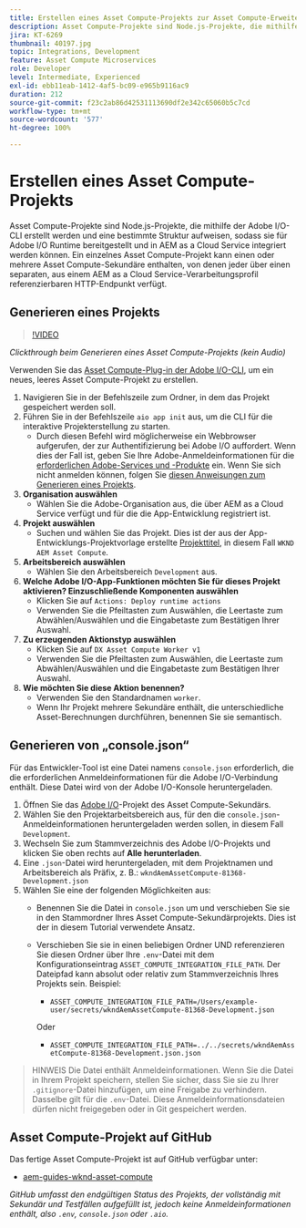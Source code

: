 ```yaml
---
title: Erstellen eines Asset Compute-Projekts zur Asset Compute-Erweiterung
description: Asset Compute-Projekte sind Node.js-Projekte, die mithilfe der Adobe I/O-CLI erstellt werden und eine bestimmte Struktur aufweisen, sodass sie für Adobe I/O Runtime bereitgestellt und in AEM as a Cloud Service integriert werden können.
jira: KT-6269
thumbnail: 40197.jpg
topic: Integrations, Development
feature: Asset Compute Microservices
role: Developer
level: Intermediate, Experienced
exl-id: ebb11eab-1412-4af5-bc09-e965b9116ac9
duration: 212
source-git-commit: f23c2ab86d42531113690df2e342c65060b5c7cd
workflow-type: tm+mt
source-wordcount: '577'
ht-degree: 100%

---
```


# Erstellen eines Asset Compute-Projekts

Asset Compute-Projekte sind Node.js-Projekte, die mithilfe der Adobe I/O-CLI erstellt werden und eine bestimmte Struktur aufweisen, sodass sie für Adobe I/O Runtime bereitgestellt und in AEM as a Cloud Service integriert werden können. Ein einzelnes Asset Compute-Projekt kann einen oder mehrere Asset Compute-Sekundäre enthalten, von denen jeder über einen separaten, aus einem AEM as a Cloud Service-Verarbeitungsprofil referenzierbaren HTTP-Endpunkt verfügt.

## Generieren eines Projekts

>[!VIDEO](https://video.tv.adobe.com/v/40197?quality=12&learn=on)

_Clickthrough beim Generieren eines Asset Compute-Projekts (kein Audio)_

Verwenden Sie das [Asset Compute-Plug-in der Adobe I/O-CLI](../set-up/development-environment.md#aio-cli), um ein neues, leeres Asset Compute-Projekt zu erstellen.

1. Navigieren Sie in der Befehlszeile zum Ordner, in dem das Projekt gespeichert werden soll.
1. Führen Sie in der Befehlszeile `aio app init` aus, um die CLI für die interaktive Projekterstellung zu starten.
   + Durch diesen Befehl wird möglicherweise ein Webbrowser aufgerufen, der zur Authentifizierung bei Adobe I/O auffordert. Wenn dies der Fall ist, geben Sie Ihre Adobe-Anmeldeinformationen für die [erforderlichen Adobe-Services und -Produkte](../set-up/accounts-and-services.md) ein. Wenn Sie sich nicht anmelden können, folgen Sie [diesen Anweisungen zum Generieren eines Projekts](https://developer.adobe.com/app-builder/docs/getting_started/first_app/#42-developer-is-not-logged-in-as-enterprise-organization-user).
1. __Organisation auswählen__
   + Wählen Sie die Adobe-Organisation aus, die über AEM as a Cloud Service verfügt und für die die App-Entwicklung registriert ist.
1. __Projekt auswählen__
   + Suchen und wählen Sie das Projekt. Dies ist der aus der App-Entwicklungs-Projektvorlage erstellte [Projekttitel](../set-up/app-builder.md), in diesem Fall `WKND AEM Asset Compute`.
1. __Arbeitsbereich auswählen__
   + Wählen Sie den Arbeitsbereich `Development` aus.
1. __Welche Adobe I/O-App-Funktionen möchten Sie für dieses Projekt aktivieren? Einzuschließende Komponenten auswählen__
   + Klicken Sie auf `Actions: Deploy runtime actions`
   + Verwenden Sie die Pfeiltasten zum Auswählen, die Leertaste zum Abwählen/Auswählen und die Eingabetaste zum Bestätigen Ihrer Auswahl.
1. __Zu erzeugenden Aktionstyp auswählen__
   + Klicken Sie auf `DX Asset Compute Worker v1`
   + Verwenden Sie die Pfeiltasten zum Auswählen, die Leertaste zum Abwählen/Auswählen und die Eingabetaste zum Bestätigen Ihrer Auswahl.
1. __Wie möchten Sie diese Aktion benennen?__
   + Verwenden Sie den Standardnamen `worker`.
   + Wenn Ihr Projekt mehrere Sekundäre enthält, die unterschiedliche Asset-Berechnungen durchführen, benennen Sie sie semantisch.

## Generieren von „console.json“

Für das Entwickler-Tool ist eine Datei namens `console.json` erforderlich, die die erforderlichen Anmeldeinformationen für die Adobe I/O-Verbindung enthält. Diese Datei wird von der Adobe I/O-Konsole heruntergeladen.

1. Öffnen Sie das [Adobe I/O](https://console.adobe.io)-Projekt des Asset Compute-Sekundärs.
1. Wählen Sie den Projektarbeitsbereich aus, für den die `console.json`-Anmeldeinformationen heruntergeladen werden sollen, in diesem Fall `Development`.
1. Wechseln Sie zum Stammverzeichnis des Adobe I/O-Projekts und klicken Sie oben rechts auf __Alle herunterladen__.
1. Eine `.json`-Datei wird heruntergeladen, mit dem Projektnamen und Arbeitsbereich als Präfix, z. B.: `wkndAemAssetCompute-81368-Development.json`
1. Wählen Sie eine der folgenden Möglichkeiten aus:
   + Benennen Sie die Datei in `console.json` um und verschieben Sie sie in den Stammordner Ihres Asset Compute-Sekundärprojekts. Dies ist der in diesem Tutorial verwendete Ansatz.
   + Verschieben Sie sie in einen beliebigen Ordner UND referenzieren Sie diesen Ordner über Ihre `.env`-Datei mit dem Konfigurationseintrag `ASSET_COMPUTE_INTEGRATION_FILE_PATH`. Der Dateipfad kann absolut oder relativ zum Stammverzeichnis Ihres Projekts sein. Beispiel:
      + `ASSET_COMPUTE_INTEGRATION_FILE_PATH=/Users/example-user/secrets/wkndAemAssetCompute-81368-Development.json`

     Oder
      + `ASSET_COMPUTE_INTEGRATION_FILE_PATH=../../secrets/wkndAemAssetCompute-81368-Development.json.json`

> HINWEIS
> Die Datei enthält Anmeldeinformationen. Wenn Sie die Datei in Ihrem Projekt speichern, stellen Sie sicher, dass Sie sie zu Ihrer `.gitignore`-Datei hinzufügen, um eine Freigabe zu verhindern. Dasselbe gilt für die `.env`-Datei. Diese Anmeldeinformationsdateien dürfen nicht freigegeben oder in Git gespeichert werden.

## Asset Compute-Projekt auf GitHub

Das fertige Asset Compute-Projekt ist auf GitHub verfügbar unter:

+ [aem-guides-wknd-asset-compute](https://github.com/adobe/aem-guides-wknd-asset-compute)

_GitHub umfasst den endgültigen Status des Projekts, der vollständig mit Sekundär und Testfällen aufgefüllt ist, jedoch keine Anmeldeinformationen enthält, also `.env`, `console.json` oder `.aio`._
